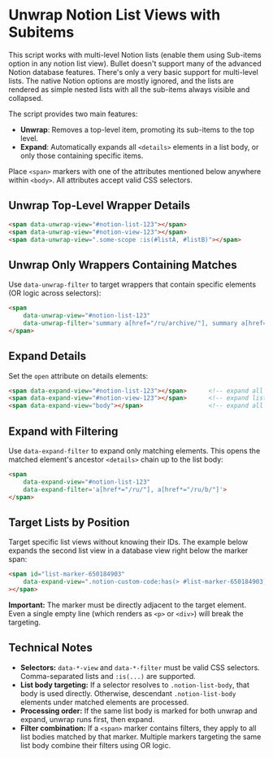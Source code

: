 # Unwrap Notion List Views with Subitems

This script works with multi-level Notion lists (enable them using Sub-items option in any notion list view).
Bullet doesn't support many of the advanced Notion database features. There's only a very basic support for multi-level lists.
The native Notion options are mostly ignored, and the lists are rendered as simple nested lists with all the sub-items always visible and collapsed.

The script provides two main features:

- **Unwrap**: Removes a top-level item, promoting its sub-items to the top level.
- **Expand**: Automatically expands all `<details>` elements in a list body, or only those containing specific items.

Place `<span>` markers with one of the attributes mentioned below anywhere within `<body>`. All attributes accept valid CSS selectors.

## Unwrap Top-Level Wrapper Details

```html
<span data-unwrap-view="#notion-list-123"></span>
<span data-unwrap-view="#notion-view-123"></span>
<span data-unwrap-view=".some-scope :is(#listA, #listB)"></span>
```

## Unwrap Only Wrappers Containing Matches

Use `data-unwrap-filter` to target wrappers that contain specific elements (OR logic across selectors):

```html
<span
    data-unwrap-view="#notion-list-123"
    data-unwrap-filter='summary a[href="/ru/archive/"], summary a[href="/en/archive/"]'>
</span>
```

## Expand Details

Set the `open` attribute on details elements:

```html
<span data-expand-view="#notion-list-123"></span>      <!-- expand all details in that list body -->
<span data-expand-view="#notion-view-123"></span>      <!-- expand list body inside the target view -->
<span data-expand-view="body"></span>                  <!-- expand all list bodies in the document -->
```

## Expand with Filtering

Use `data-expand-filter` to expand only matching elements. This opens the matched element's ancestor `<details>` chain up to the list body:

```html
<span
    data-expand-view="#notion-list-123"
    data-expand-filter='a[href*="/ru/"], a[href*="/ru/b/"]'>
</span>
```

## Target Lists by Position

Target specific list views without knowing their IDs. The example below expands the second list view in a database view right below the marker span:

```html
<span id="list-marker-650184903"
    data-expand-view=".notion-custom-code:has(> #list-marker-650184903) + .notion-collection > :nth-child(2 of .notion-collection-view) .notion-list-body"
></span>
```

**Important:** The marker must be directly adjacent to the target element. Even a single empty line (which renders as `<p>` or `<div>`) will break the targeting.

## Technical Notes

- **Selectors:** `data-*-view` and `data-*-filter` must be valid CSS selectors. Comma-separated lists and `:is(...)` are supported.
- **List body targeting:** If a selector resolves to `.notion-list-body`, that body is used directly. Otherwise, descendant `.notion-list-body` elements under matched elements are processed.
- **Processing order:** If the same list body is marked for both unwrap and expand, unwrap runs first, then expand.
- **Filter combination:** If a `<span>` marker contains filters, they apply to all list bodies matched by that marker. Multiple markers targeting the same list body combine their filters using OR logic.
